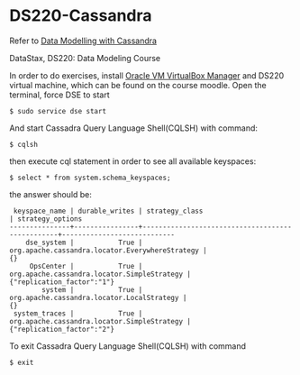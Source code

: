 # DS220-Cassandra
Refer to [Data Modelling with Cassandra](https://academy.datastax.com/#/online-courses/ca2e1209-510b-44a6-97de-d5219d835319)

DataStax, DS220: Data Modeling Course


In order to do exercises, install [Oracle VM VirtualBox Manager](https://www.virtualbox.org/wiki/Downloads) and DS220 virtual machine, which can be found on the course moodle. 
Open the terminal, force DSE to start

```
$ sudo service dse start 
```

And start Cassadra Query Language Shell(CQLSH) with command:

```
$ cqlsh
```

then execute cql statement in order to see all available keyspaces:

```
$ select * from system.schema_keyspaces;
```
the answer should be:

```
 keyspace_name | durable_writes | strategy_class                                  | strategy_options
---------------+----------------+-------------------------------------------------+----------------------------
    dse_system |           True | org.apache.cassandra.locator.EverywhereStrategy |                         {}
     OpsCenter |           True |     org.apache.cassandra.locator.SimpleStrategy | {"replication_factor":"1"}
        system |           True |      org.apache.cassandra.locator.LocalStrategy |                         {}
 system_traces |           True |     org.apache.cassandra.locator.SimpleStrategy | {"replication_factor":"2"}
```

To exit Cassadra Query Language Shell(CQLSH) with command

```
$ exit
```


